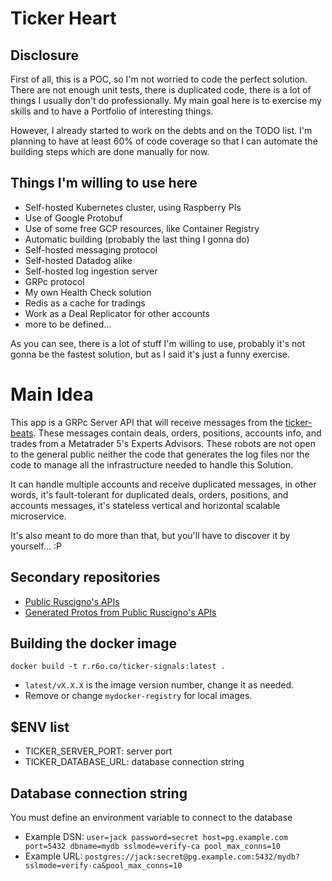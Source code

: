 # Ticker Heart

## Disclosure
First of all, this is a POC, so I'm not worried to code the perfect solution. 
There are not enough unit tests, there is duplicated code, there is a lot of 
things I usually don't do professionally. My main goal here is to exercise 
my skills and to have a Portfolio of interesting things.

However, I already started to work on the debts and on the TODO list. I'm 
planning to have at least 60% of code coverage so that I can automate the 
building steps which are done manually for now.

## Things I'm willing to use here
 - Self-hosted Kubernetes cluster, using Raspberry PIs
 - Use of Google Protobuf
 - Use of some free GCP resources, like Container Registry
 - Automatic building (probably the last thing I gonna do)
 - Self-hosted messaging protocol
 - Self-hosted Datadog alike
 - Self-hosted log ingestion server
 - GRPc protocol
 - My own Health Check solution
 - Redis as a cache for tradings
 - Work as a Deal Replicator for other accounts
 - more to be defined...

As you can see, there is a lot of stuff I'm willing to use, probably it's not
gonna be the fastest solution, but as I said it's just a funny exercise.

# Main Idea
This app is a GRPc Server API that will receive messages from the [ticker-beats](https://github.com/Ruscigno/ticker-beats). 
These messages contain deals, orders, positions, accounts info, and trades from a Metatrader 5's 
Experts Advisors. These robots are not open to the general public neither the code that generates 
the log files nor the code to manage all the infrastructure needed to handle this Solution.

It can handle multiple accounts and receive duplicated messages, in other 
words, it's fault-tolerant for duplicated deals, orders, positions, and accounts
messages, it's stateless vertical and horizontal scalable microservice.

It's also meant to do more than that, but you'll have to discover it by yourself... :P

## Secondary repositories
- [Public Ruscigno's APIs](https://github.com/Ruscigno/ruscigno-apis)
- [Generated Protos from Public Ruscigno's APIs](https://github.com/Ruscigno/ruscigno-gosdk)
  
## Building the docker image

`docker build -t r.r6o.co/ticker-signals:latest .`

- `latest/vX.X.X` is the image version number, change it as needed.
- Remove or change `mydocker-registry` for local images.

## $ENV list

- TICKER_SERVER_PORT: server port
- TICKER_DATABASE_URL: database connection string

## Database connection string

You must define an environment variable to connect to the database

- Example DSN: `user=jack password=secret host=pg.example.com port=5432 dbname=mydb sslmode=verify-ca pool_max_conns=10`
- Example URL: `postgres://jack:secret@pg.example.com:5432/mydb?sslmode=verify-ca&pool_max_conns=10`
